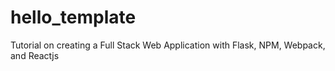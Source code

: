 # hello_template
Tutorial on creating a Full Stack Web Application with Flask, NPM, Webpack, and Reactjs
